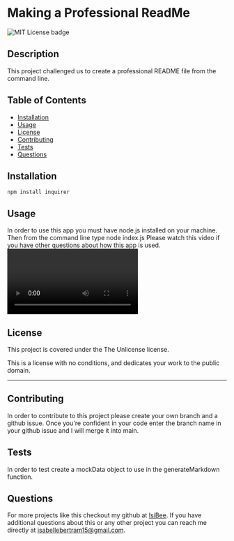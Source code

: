
        
# Making a Professional ReadMe


![MIT License badge](https://img.shields.io/badge/license-MIT%20License-blue.svg)
    

## Description
This project challenged us to create a professional README file from the command line.
        
## Table of Contents
* [Installation](#installation)
* [Usage](#usage)
* [License](#license)
* [Contributing](#contributing)
* [Tests](#tests)
* [Questions](#questions)

## Installation
    npm install inquirer

## Usage
In order to use this app you must have node.js installed on your machine. Then from the command line type 
    node index.js
Please watch this video if you have other questions about how this app is used.
![WalkthroughVideo](./utils/Module9WalkThroughVideo.webm)

## License
This project is covered under the The Unlicense license.


This is a license with no conditions, and dedicates your work to the public domain.
        

---

## Contributing
In order to contribute to this project please create your own branch and a github issue. Once you're confident in your code enter the branch name in your github issue and I will merge it into main.

## Tests
In order to test create a mockData object to use in the generateMarkdown function.

## Questions
For more projects like this checkout my github at [IsiBee](https://github.com/IsiBee).
If you have additional questions about this or any other project you can reach me directly at isabellebertram15@gmail.com.
    
   

